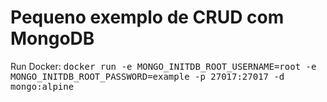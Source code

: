 # Pequeno exemplo de CRUD com MongoDB

Run Docker: <kbd> docker run -e MONGO_INITDB_ROOT_USERNAME=root -e MONGO_INITDB_ROOT_PASSWORD=example -p 27017:27017 -d mongo:alpine </kbd>